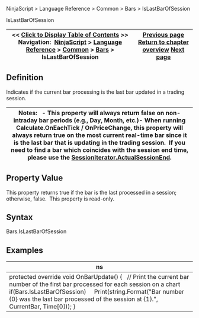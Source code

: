 ﻿
NinjaScript \> Language Reference \> Common \> Bars \> IsLastBarOfSession

IsLastBarOfSession

| \<\< [Click to Display Table of Contents](islastbarofsession.md) \>\> **Navigation:**     [NinjaScript](ninjascript.md) \> [Language Reference](language_reference_wip.md) \> [Common](common.md) \> [Bars](bars.md) \> IsLastBarOfSession | [Previous page](isfirstbarofsessionbyindex.md) [Return to chapter overview](bars.md) [Next page](isresetonnewtradingday.md) |
| --- | --- |
## Definition
Indicates if the current bar processing is the last bar updated in a trading session.
 

| Notes:   - This property will always return false on non\-intraday bar periods (e.g., Day, Month, etc.)- When running Calculate.OnEachTick / OnPriceChange, this property will always return true on the most current real\-time bar since it is the last bar that is updating in the trading session.  If you need to find a bar which coincides with the session end time, please use the [SessionIterator.ActualSessionEnd](actualsessionend.md). |
| --- |

## Property Value
This property returns true if the bar is the last processed in a session; otherwise, false.  This property is read\-only.
 
## Syntax
Bars.IsLastBarOfSession
 
## Examples

| ns |
| --- |
| protected override void OnBarUpdate() {    // Print the current bar number of the first bar processed for each session on a chart    if(Bars.IsLastBarOfSession)      Print(string.Format("Bar number {0} was the last bar processed of the session at {1}.", CurrentBar, Time\[0])); } |
